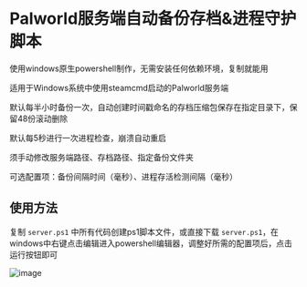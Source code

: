 # Palworld服务端自动备份存档&进程守护脚本

使用windows原生powershell制作，无需安装任何依赖环境，复制就能用

适用于Windows系统中使用steamcmd启动的Palworld服务端

默认每半小时备份一次，自动创建时间戳命名的存档压缩包保存在指定目录下，保留48份滚动删除

默认每5秒进行一次进程检查，崩溃自动重启

须手动修改服务端路径、存档路径、指定备份文件夹

可选配置项：备份间隔时间（毫秒）、进程存活检测间隔（毫秒）


## 使用方法

复制 `server.ps1` 中所有代码创建ps1脚本文件，或直接下载 `server.ps1`，在windows中右键点击编辑进入powershell编辑器，调整好所需的配置项后，点击运行按钮即可

![image](https://github.com/DeepFal/palworld-Server-AutoBackup-ProcessGuarding/assets/41166795/313e74bc-866d-4d3e-9ab0-5e6e72863b63)
